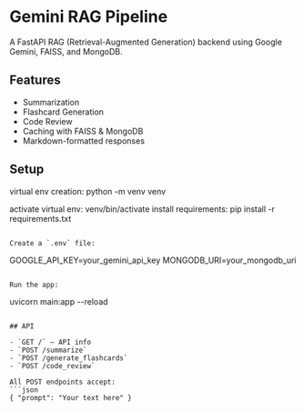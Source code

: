 # Gemini RAG Pipeline

A FastAPI RAG (Retrieval-Augmented Generation) backend using Google Gemini, FAISS, and MongoDB.

## Features

- Summarization
- Flashcard Generation
- Code Review
- Caching with FAISS & MongoDB
- Markdown-formatted responses

## Setup

virtual env creation:  python -m venv venv

activate virtual env:  venv/bin/activate
install requirements: pip install -r requirements.txt
```

Create a `.env` file:
```
GOOGLE_API_KEY=your_gemini_api_key
MONGODB_URI=your_mongodb_uri
```

Run the app:

```
uvicorn main:app --reload
```

## API

- `GET /` — API info
- `POST /summarize`
- `POST /generate_flashcards`
- `POST /code_review`

All POST endpoints accept:
```json
{ "prompt": "Your text here" }
```